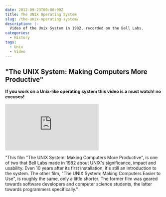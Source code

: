 ```yaml
---
date: 2012-09-23T00:00:00Z
title: The UNIX Operating System
slug: /the-unix-operating-system/
description: |-
  Video of the Unix System in 1982, recorded on the Bell Labs.
categories:
  - History
tags:
  - Unix
  - Video
---
```


## "The UNIX System: Making Computers More Productive"

**If you work on a Unix-like operating system this video is a must watch! no
excuses!**

<iframe class="video" src="http://www.youtube.com/embed/tc4ROCJYbm0" frameborder="0" allowfullscreen></iframe>

"This film "The UNIX System: Making Computers More Productive", is one of two
that Bell Labs made in 1982 about UNIX's significance, impact and usability.
Even 10 years after its first installation, it's still an introduction to the
system. The other film, "The UNIX System: Making Computers Easier to Use", is
roughly the same, only a little shorter. The former film was geared towards
software developers and computer science students, the latter towards
programmers specifically."
